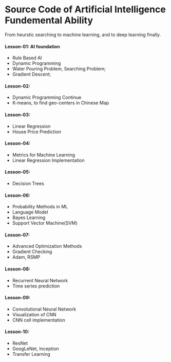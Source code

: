 # Source Code of Artificial Intelligence Fundemental Ability

From heurstic searching to machine learning, and to deep learning finally. 

#### Lesson-01: AI foundation
+ Rule Based AI
+ Dynamic Programming 
+ Water Pouring Problem, Searching Problem; 
+ Gradient Descent; 
#### Lesson-02: 
+ Dynamic Programming Continue
+ K-means, to find geo-centers in Chinese Map
#### Lesson-03: 
+ Linear Regression
+ House Price Prediction
#### Lesson-04: 
+ Metrics for Machine Learning
+ Linear Regression Implementation
#### Lesson-05: 
+ Decision Trees
#### Lesson-06: 
+ Probability Methods in ML
+ Language Model 
+ Bayes Learning
+ Support Vector Machine(SVM)
#### Lesson-07: 
+ Advanced Optimization Methods
+ Gradient Checking
+ Adam, RSMP
#### Lesson-08: 
+ Recurrent Neural Network
+ Time series prediction
#### Lesson-09: 
+ Convolutional Neural Network 
+ Visualization of CNN
+ CNN cell implementation 
#### Lesson-10: 
+ ResNet
+ GoogLeNet, Inception
+ Transfer Learning

